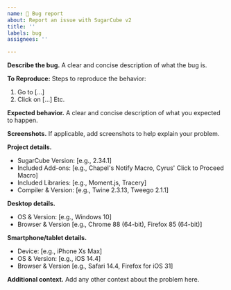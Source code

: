 ```yaml
---
name: 🐞 Bug report
about: Report an issue with SugarCube v2
title: ''
labels: bug
assignees: ''

---
```


**Describe the bug.**
A clear and concise description of what the bug is.

**To Reproduce:**
Steps to reproduce the behavior:
1. Go to […]
2. Click on […]
Etc.

**Expected behavior.**
A clear and concise description of what you expected to happen.

**Screenshots.**
If applicable, add screenshots to help explain your problem.

**Project details.**
 - SugarCube Version: [e.g., 2.34.1]
 - Included Add-ons: [e.g., Chapel's Notify Macro, Cyrus' Click to Proceed Macro]
 - Included Libraries: [e.g., Moment.js, Tracery]
 - Compiler & Version: [e.g., Twine 2.3.13, Tweego 2.1.1]

**Desktop details.**
 - OS & Version: [e.g., Windows 10]
 - Browser & Version [e.g., Chrome 88 (64-bit), Firefox 85 (64-bit)]

**Smartphone/tablet details.**
 - Device: [e.g., iPhone Xs Max]
 - OS & Version: [e.g., iOS 14.4]
 - Browser & Version [e.g., Safari 14.4, Firefox for iOS 31]

**Additional context.**
Add any other context about the problem here.
